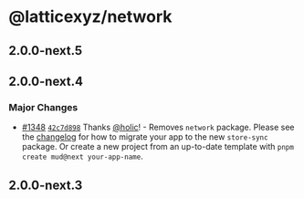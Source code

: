 # @latticexyz/network

## 2.0.0-next.5

## 2.0.0-next.4

### Major Changes

- [#1348](https://github.com/latticexyz/mud/pull/1348) [`42c7d898`](https://github.com/latticexyz/mud/commit/42c7d898630c93805a5e345bdc8d87c2674b5110) Thanks [@holic](https://github.com/holic)! - Removes `network` package. Please see the [changelog](https://mud.dev/changelog) for how to migrate your app to the new `store-sync` package. Or create a new project from an up-to-date template with `pnpm create mud@next your-app-name`.

## 2.0.0-next.3
